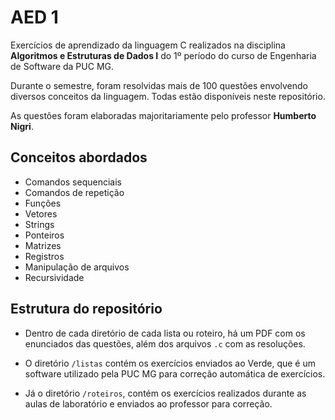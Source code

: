 # AED 1
Exercícios de aprendizado da linguagem C realizados na disciplina **Algoritmos e Estruturas de Dados I** do 1º período do curso de Engenharia de Software da PUC MG.

Durante o semestre, foram resolvidas mais de 100 questões envolvendo diversos conceitos da linguagem. Todas estão disponíveis neste repositório.

As questões foram elaboradas majoritariamente pelo professor **Humberto Nigri**.

## Conceitos abordados
- Comandos sequenciais
- Comandos de repetição
- Funções
- Vetores
- Strings
- Ponteiros
- Matrizes
- Registros
- Manipulação de arquivos
- Recursividade

## Estrutura do repositório
- Dentro de cada diretório de cada lista ou roteiro, há um PDF com os enunciados das questões, além dos arquivos `.c` com as resoluções.

- O diretório `/listas` contém os exercícios enviados ao Verde, que é um software utilizado pela PUC MG para correção automática de exercícios.

- Já o diretório `/roteiros`, contém os exercícios realizados durante as aulas de laboratório e enviados ao professor para correção.